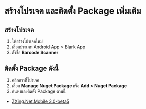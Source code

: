 

# สร้างโปรเจค และติดตั้ง Package เพิ่มเติม

## สร้างโปรเจค 

1. ให้สร้างโปรเจคใหม่
2. เลือกประเภท Android App > Blank App 
3. ตั้งชื่อ **Barcode Scanner**

## ติดตั้ง Package ดังนี้

1. คลิกขวาที่โปรเจค 
2. เลือก **Manage Nuget Package** หรือ **Add > Nuget Package**
3. ค้นหาและติดตั้ง Package ตามนี้ 

- [ZXing.Net.Mobile 3.0-beta5](https://www.nuget.org/packages/ZXing.Net.Mobile/)